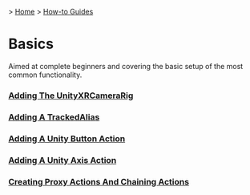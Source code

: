 &gt; [Home](../../../README.md) &gt; [How-to Guides](../README.md)

# Basics

Aimed at complete beginners and covering the basic setup of the most common functionality.

### [Adding The UnityXRCameraRig](AddingTheUnityXRCameraRig/README.md)
### [Adding A TrackedAlias](AddingATrackedAlias/README.md)
### [Adding A Unity Button Action](AddingAUnityButtonAction/README.md)
### [Adding A Unity Axis Action](AddingAUnityAxisAction/README.md)
### [Creating Proxy Actions And Chaining Actions](CreatingProxyActionsAndChainingActions/README.md)